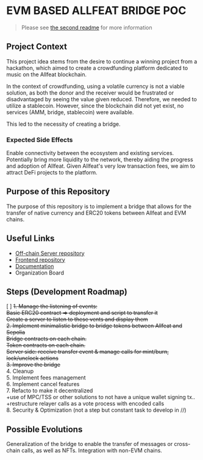 # EVM BASED ALLFEAT BRIDGE POC

> Please see [the second readme](hardhat/README.md) for more information

## Project Context

This project idea stems from the desire to continue a winning project from a hackathon, which aimed to create a crowdfunding platform dedicated to music on the Allfeat blockchain.

In the context of crowdfunding, using a volatile currency is not a viable solution, as both the donor and the receiver would be frustrated or disadvantaged by seeing the value given reduced. Therefore, we needed to utilize a stablecoin. However, since the blockchain did not yet exist, no services (AMM, bridge, stablecoin) were available.

This led to the necessity of creating a bridge.

### Expected Side Effects

Enable connectivity between the ecosystem and existing services.
Potentially bring more liquidity to the network, thereby aiding the progress and adoption of Allfeat.
Given Allfeat's very low transaction fees, we aim to attract DeFi projects to the platform.

## Purpose of this Repository

The purpose of this repository is to implement a bridge that allows for the transfer of native currency and ERC20 tokens between Allfeat and EVM chains.

## Useful Links

- [Off-chain Server repository](https://github.com/AlyraButerin/bridge-relay-poc)
- [Frontend repository](https://github.com/AlyraButerin/allfunding-bridge-ui)
- [Documentation](https://github.com/AlyraButerin/Allfunding-project-doc)
- Organization Board

## Steps (Development Roadmap)

[ ] ~~1. Manage the listening of events:~~  
~~Basic ERC20 contract => deployment and script to transfer it~~  
~~Create a server to listen to these vents and display them~~  
~~2. Implement minimalistic bridge to bridge tokens between Allfeat and Sepolia~~  
~~Bridge contracts on each chain.~~  
~~Token contracts on each chain.~~  
~~Server side: receive transfer event & manage calls for mint/burn, lock/unclock actions~~  
~~3. Improve the bridge~~  
4. Cleanup  
5. Implement fees management  
6. Implement cancel features  
7. Refacto to make it decentralized  
+use of MPC/TSS or other solutions to not have a unique wallet signing tx..  
+restructure relayer calls as a vote process with encoded calls  
8. Security & Optimization (not a step but constant task to develop in //)

## Possible Evolutions

Generalization of the bridge to enable the transfer of messages or cross-chain calls, as well as NFTs.
Integration with non-EVM chains.
